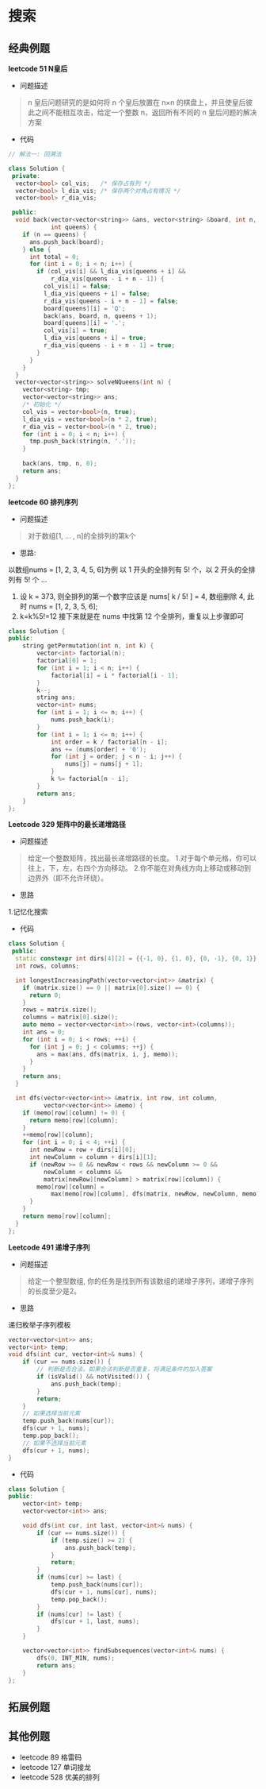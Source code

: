 # 搜索

## 经典例题

**leetcode 51 N皇后**

- 问题描述
> n 皇后问题研究的是如何将 n 个皇后放置在 n×n 的棋盘上，并且使皇后彼此之间不能相互攻击，给定一个整数 n，返回所有不同的 n 皇后问题的解决方案

- 代码
```c++
// 解法一: 回溯法

class Solution {
 private:
  vector<bool> col_vis;   /* 保存占有列 */
  vector<bool> l_dia_vis; /* 保存两个对角占有情况 */
  vector<bool> r_dia_vis;

 public:
  void back(vector<vector<string>> &ans, vector<string> &board, int n,
            int queens) {
    if (n == queens) {
      ans.push_back(board);
    } else {
      int total = 0;
      for (int i = 0; i < n; i++) {
        if (col_vis[i] && l_dia_vis[queens + i] &&
            r_dia_vis[queens - i + n - 1]) {
          col_vis[i] = false;
          l_dia_vis[queens + i] = false;
          r_dia_vis[queens - i + n - 1] = false;
          board[queens][i] = 'Q';
          back(ans, board, n, queens + 1);
          board[queens][i] = '.';
          col_vis[i] = true;
          l_dia_vis[queens + i] = true;
          r_dia_vis[queens - i + n - 1] = true;
        }
      }
    }
  }
  vector<vector<string>> solveNQueens(int n) {
    vector<string> tmp;
    vector<vector<string>> ans;
    /* 初始化 */
    col_vis = vector<bool>(n, true);
    l_dia_vis = vector<bool>(n * 2, true);
    r_dia_vis = vector<bool>(n * 2, true);
    for (int i = 0; i < n; i++) {
      tmp.push_back(string(n, '.'));
    }
    
    back(ans, tmp, n, 0);
    return ans;
  }
};

```

**leetcode 60 排列序列**
- 问题描述

> 对于数组[1, ... , n]的全排列的第k个

- 思路:


以数组nums = [1, 2, 3, 4, 5, 6]为例
以 1 开头的全排列有 5! 个，以 2 开头的全排列有 5! 个 ...

1. 设 k = 373, 则全排列的第一个数字应该是 nums[ k / 5! ] = 4, 数组删除 4, 此时 nums = [1, 2, 3, 5, 6]; 
2.  k=k\%5!=12  接下来就是在 nums 中找第 12 个全排列，重复以上步骤即可


```c++
class Solution {
public:
    string getPermutation(int n, int k) {
        vector<int> factorial(n);
        factorial[0] = 1;
        for (int i = 1; i < n; i++) {
            factorial[i] = i * factorial[i - 1];
        }
        k--;
        string ans;
        vector<int> nums;
        for (int i = 1; i <= n; i++) {
            nums.push_back(i);
        }
        for (int i = 1; i <= n; i++) {
            int order = k / factorial[n - i];
            ans += (nums[order] + '0');
            for (int j = order; j < n - i; j++) {
                nums[j] = nums[j + 1];
            }
            k %= factorial[n - i];
        }
        return ans;
    }
};
```

**Leetcode 329 矩阵中的最长递增路径**

- 问题描述

> 给定一个整数矩阵，找出最长递增路径的长度。
> 1.对于每个单元格，你可以往上，下，左，右四个方向移动。 
> 2.你不能在对角线方向上移动或移动到边界外（即不允许环绕）。

- 思路

1.记忆化搜索

- 代码

```c++
class Solution {
 public:
  static constexpr int dirs[4][2] = {{-1, 0}, {1, 0}, {0, -1}, {0, 1}};
  int rows, columns;

  int longestIncreasingPath(vector<vector<int>> &matrix) {
    if (matrix.size() == 0 || matrix[0].size() == 0) {
      return 0;
    }
    rows = matrix.size();
    columns = matrix[0].size();
    auto memo = vector<vector<int>>(rows, vector<int>(columns));
    int ans = 0;
    for (int i = 0; i < rows; ++i) {
      for (int j = 0; j < columns; ++j) {
        ans = max(ans, dfs(matrix, i, j, memo));
      }
    }
    return ans;
  }

  int dfs(vector<vector<int>> &matrix, int row, int column,
          vector<vector<int>> &memo) {
    if (memo[row][column] != 0) {
      return memo[row][column];
    }
    ++memo[row][column];
    for (int i = 0; i < 4; ++i) {
      int newRow = row + dirs[i][0];
      int newColumn = column + dirs[i][1];
      if (newRow >= 0 && newRow < rows && newColumn >= 0 &&
          newColumn < columns &&
          matrix[newRow][newColumn] > matrix[row][column]) {
        memo[row][column] =
            max(memo[row][column], dfs(matrix, newRow, newColumn, memo) + 1);
      }
    }
    return memo[row][column];
  }
};
```

**Leetcode 491 递增子序列**

- 问题描述

> 给定一个整型数组, 你的任务是找到所有该数组的递增子序列，递增子序列的长度至少是2。

- 思路

递归枚举子序列模板

```c++
vector<vector<int>> ans;
vector<int> temp;
void dfs(int cur, vector<int>& nums) {
    if (cur == nums.size()) {
        // 判断是否合法，如果合法判断是否重复，将满足条件的加入答案
        if (isValid() && notVisited()) {
            ans.push_back(temp);
        }
        return;
    }
    // 如果选择当前元素
    temp.push_back(nums[cur]);
    dfs(cur + 1, nums);
    temp.pop_back();
    // 如果不选择当前元素
    dfs(cur + 1, nums);
}
```

- 代码

```c++
class Solution {
public:
    vector<int> temp; 
    vector<vector<int>> ans;

    void dfs(int cur, int last, vector<int>& nums) {
        if (cur == nums.size()) {
            if (temp.size() >= 2) {
                ans.push_back(temp);
            }
            return;
        }
        if (nums[cur] >= last) {
            temp.push_back(nums[cur]);
            dfs(cur + 1, nums[cur], nums);
            temp.pop_back();
        }
        if (nums[cur] != last) {
            dfs(cur + 1, last, nums);
        }
    }

    vector<vector<int>> findSubsequences(vector<int>& nums) {
        dfs(0, INT_MIN, nums);
        return ans;
    }
};
```

## 拓展例题

## 其他例题

- leetcode 89 格雷码
- leetcode 127 单词接龙
- leetcode 528 优美的排列